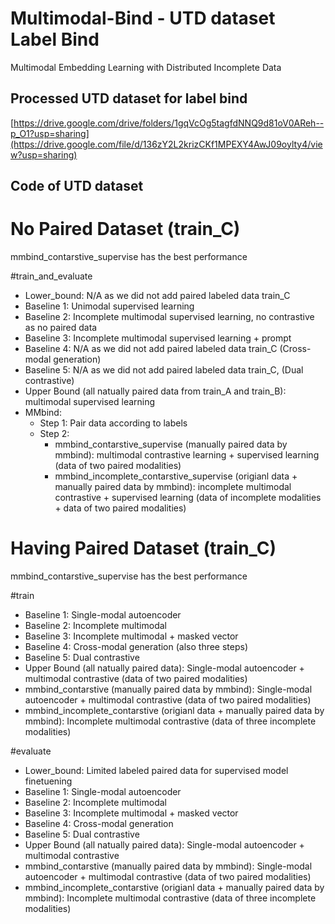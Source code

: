 # Multimodal-Bind - UTD dataset Label Bind
Multimodal Embedding Learning with Distributed Incomplete Data

## Processed UTD dataset for label bind
[https://drive.google.com/drive/folders/1gqVcOg5tagfdNNQ9d81oV0AReh--p_O1?usp=sharing](https://drive.google.com/file/d/136zY2L2krizCKf1MPEXY4AwJ09oylty4/view?usp=sharing)

## Code of UTD dataset

# No Paired Dataset (train_C)
mmbind_contarstive_supervise has the best performance

#train_and_evaluate
- Lower_bound: N/A as we did not add paired labeled data train_C
- Baseline 1: Unimodal supervised learning 
- Baseline 2: Incomplete multimodal supervised learning, no contrastive as no paired data
- Baseline 3: Incomplete multimodal supervised learning + prompt
- Baseline 4: N/A as we did not add paired labeled data train_C (Cross-modal generation)
- Baseline 5: N/A as we did not add paired labeled data train_C, (Dual contrastive)
- Upper Bound (all natually paired data from train_A and train_B): multimodal supervised learning
- MMbind:
  * Step 1: Pair data according to labels
  * Step 2:
    * mmbind_contarstive_supervise (manually paired data by mmbind): multimodal contrastive learning + supervised learning (data of two paired modalities)
    * mmbind_incomplete_contarstive_supervise (origianl data + manually paired data by mmbind): incomplete multimodal contrastive  + supervised learning (data of incomplete modalities + data of two paired modalities)

# Having Paired Dataset (train_C)
mmbind_contarstive_supervise has the best performance

#train
- Baseline 1: Single-modal autoencoder
- Baseline 2: Incomplete multimodal
- Baseline 3: Incomplete multimodal + masked vector
- Baseline 4: Cross-modal generation (also three steps)
- Baseline 5: Dual contrastive
- Upper Bound (all natually paired data): Single-modal autoencoder + multimodal contrastive (data of two paired modalities)
- mmbind_contarstive (manually paired data by mmbind): Single-modal autoencoder + multimodal contrastive (data of two paired modalities)
- mmbind_incomplete_contarstive (origianl data + manually paired data by mmbind): Incomplete multimodal contrastive (data of three incomplete modalities)

#evaluate
- Lower_bound: Limited labeled paired data for supervised model finetuening
- Baseline 1: Single-modal autoencoder
- Baseline 2: Incomplete multimodal
- Baseline 3: Incomplete multimodal + masked vector
- Baseline 4: Cross-modal generation
- Baseline 5: Dual contrastive
- Upper Bound (all natually paired data): Single-modal autoencoder + multimodal contrastive
- mmbind_contarstive (manually paired data by mmbind): Single-modal autoencoder + multimodal contrastive (data of two paired modalities)
- mmbind_incomplete_contarstive (origianl data + manually paired data by mmbind): Incomplete multimodal contrastive (data of three incomplete modalities)
